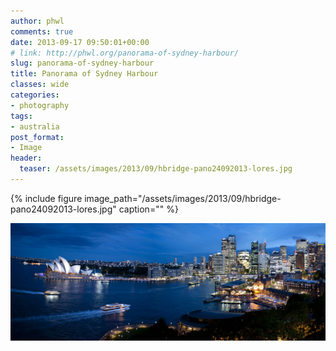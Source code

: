 ```yaml
---
author: phwl
comments: true
date: 2013-09-17 09:50:01+00:00
# link: http://phwl.org/panorama-of-sydney-harbour/
slug: panorama-of-sydney-harbour
title: Panorama of Sydney Harbour
classes: wide
categories:
- photography
tags:
- australia
post_format:
- Image
header:
  teaser: /assets/images/2013/09/hbridge-pano24092013-lores.jpg
---
```


{% include figure image_path="/assets/images/2013/09/hbridge-pano24092013-lores.jpg" caption="" %}

<!-- more -->

![hbridge-pano](/assets/images/2013/09/hbridge-pano.jpg)
